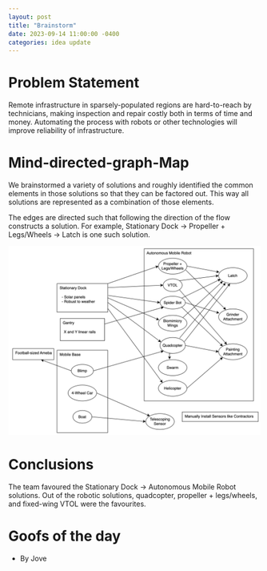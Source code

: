 ```yaml
---
layout: post
title: "Brainstorm"
date: 2023-09-14 11:00:00 -0400
categories: idea update
---
```


# Problem Statement

Remote infrastructure in sparsely-populated regions are hard-to-reach by technicians, making inspection and repair costly both in terms of time and money.
Automating the process with robots or other technologies will improve reliability of infrastructure.

# Mind-directed-graph-Map

We brainstormed a variety of solutions and roughly identified the common elements in those solutions so that they can be factored out.
This way all solutions are represented as a combination of those elements.

The edges are directed such that following the direction of the flow constructs a solution.
For example, Stationary Dock -> Propeller + Legs/Wheels -> Latch is one such solution.

![Brainstorm Mindmap](/assets/brainstorm.png)

# Conclusions

The team favoured the Stationary Dock -> Autonomous Mobile Robot solutions.
Out of the robotic solutions, quadcopter, propeller + legs/wheels, and fixed-wing VTOL were the favourites.

# Goofs of the day
- By Jove

